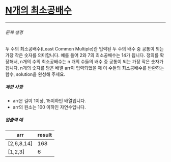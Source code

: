 # [N개의 최소공배수](https://school.programmers.co.kr/learn/courses/30/lessons/12953)

------

###### 문제 설명

두 수의 최소공배수(Least Common Multiple)란 입력된 두 수의 배수 중 공통이 되는 가장 작은 숫자를 의미합니다. 예를 들어 2와 7의 최소공배수는 14가 됩니다. 정의를 확장해서, n개의 수의 최소공배수는 n 개의 수들의 배수 중 공통이 되는 가장 작은 숫자가 됩니다. n개의 숫자를 담은 배열 arr이 입력되었을 때 이 수들의 최소공배수를 반환하는 함수, solution을 완성해 주세요.

##### 제한 사항

- arr은 길이 1이상, 15이하인 배열입니다.
- arr의 원소는 100 이하인 자연수입니다.

##### 입출력 예

| arr        | result |
| ---------- | ------ |
| [2,6,8,14] | 168    |
| [1,2,3]    | 6      |